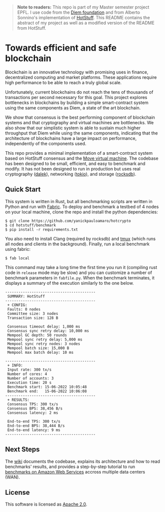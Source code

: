 > **Note to readers:** This repo is part of my Master semester project EPFL. I use code from the [Diem foundation](https://github.com/diem) and from Alberto Sonnino's implementation of [HotStuff](https://github.com/asonnino/hotstuff). This README contains the abstract of my project as well as a modified version of the README from HotStuff.

# Towards efficient and safe blockchain

Blockchain is an innovative technology with promising uses in finance, decentralized computing and market platforms. These applications require high performance to be able to reach a truly global scale.

Unfortunately, current blockchains do not reach the tens of thousands of transactions per second necessary for this goal. This project explores bottlenecks in blockchains by building a simple smart-contract system using the same components as Diem, a state of the art blockchain.

We show that consensus is the best performing component of blockchain systems and that cryptography and virtual machines are bottlenecks. We also show that our simplistic system is able to sustain much higher throughput that Diem while using the same components, indicating that the architecture of blockchains have a large impact on performance, independently of the components used.

This repo provides a minimal implementation of a smart-contract system based on HotStuff consensus and the [Move virtual machine](https://github.com/diem/move). The codebase has been designed to be small, efficient, and easy to benchmark and modify. It has not been designed to run in production but uses real cryptography ([dalek](https://doc.dalek.rs/ed25519_dalek)), networking ([tokio](https://docs.rs/tokio)), and storage ([rocksdb](https://docs.rs/rocksdb)).

## Quick Start
This system is written in Rust, but all benchmarking scripts are written in Python and run with [Fabric](http://www.fabfile.org/).
To deploy and benchmark a testbed of 4 nodes on your local machine, clone the repo and install the python dependencies:
```
$ git clone https://github.com/yanickpauloamaro/hotcrypto
$ cd hotstuff/benchmark
$ pip install -r requirements.txt
```
You also need to install Clang (required by rocksdb) and [tmux](https://linuxize.com/post/getting-started-with-tmux/#installing-tmux) (which runs all nodes and clients in the background). Finally, run a local benchmark using fabric:
```
$ fab local
```
This command may take a long time the first time you run it (compiling rust code in `release` mode may be slow) and you can customize a number of benchmark parameters in `fabfile.py`. When the benchmark terminates, it displays a summary of the execution similarly to the one below.
```
-----------------------------------------
 SUMMARY: HotStuff 
-----------------------------------------
 + CONFIG:
 Faults: 0 nodes
 Committee size: 3 nodes
 Transaction size: 128 B

 Consensus timeout delay: 1,000 ms
 Consensus sync retry delay: 10,000 ms
 Mempool GC depth: 50 rounds
 Mempool sync retry delay: 5,000 ms
 Mempool sync retry nodes: 3 nodes
 Mempool batch size: 15,000 B
 Mempool max batch delay: 10 ms

-----------------------------------------
 + INFO:
 Input rate: 300 tx/s
 Number of cores: 4
 Number of accounts: 3
 Execution time: 20 s
 Benchmark start: 15-06-2022 10:05:48
 Benchmark end:   15-06-2022 10:06:08
-----------------------------------------
 + RESULTS:
 Consensus TPS: 300 tx/s
 Consensus BPS: 38,456 B/s
 Consensus latency: 2 ms

 End-to-end TPS: 300 tx/s
 End-to-end BPS: 38,444 B/s
 End-to-end latency: 9 ms
-----------------------------------------
```

## Next Steps
The [wiki](https://github.com/yanickpauloamaro/hotcrypto/wiki) documents the codebase, explains its architecture and how to read benchmarks' results, and provides a step-by-step tutorial to run [benchmarks on Amazon Web Services](https://github.com/yanickpauloamaro/hotcrypto/wiki/AWS-Benchmarks) accross multiple data centers (WAN).

## License
This software is licensed as [Apache 2.0](LICENSE).
